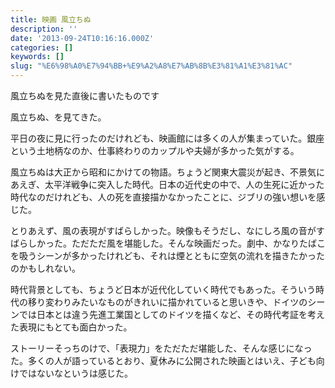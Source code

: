 ```yaml
---
title: 映画 風立ちぬ
description: ''
date: '2013-09-24T10:16:16.000Z'
categories: []
keywords: []
slug: "%E6%98%A0%E7%94%BB+%E9%A2%A8%E7%AB%8B%E3%81%A1%E3%81%AC"
---
```

風立ちぬを見た直後に書いたものです

風立ちぬ、を見てきた。

平日の夜に見に行ったのだけれども、映画館には多くの人が集まっていた。銀座という土地柄なのか、仕事終わりのカップルや夫婦が多かった気がする。

風立ちぬは大正から昭和にかけての物語。ちょうど関東大震災が起き、不景気にあえぎ、太平洋戦争に突入した時代。日本の近代史の中で、人の生死に近かった時代なのだけれども、人の死を直接描かなかったことに、ジブリの強い想いを感じた。

とりあえず、風の表現がすばらしかった。映像もそうだし、なにしろ風の音がすばらしかった。ただただ風を堪能した。そんな映画だった。劇中、かなりたばこを吸うシーンが多かったけれども、それは煙とともに空気の流れを描きたかったのかもしれない。

時代背景としても、ちょうど日本が近代化していく時代でもあった。そういう時代の移り変わりみたいなものがきれいに描かれていると思いきや、ドイツのシーンでは日本とは違う先進工業国としてのドイツを描くなど、その時代考証を考えた表現にもとても面白かった。

ストーリーそっちのけで、「表現力」をただただ堪能した、そんな感じになった。多くの人が語っているとおり、夏休みに公開された映画とはいえ、子ども向けではないなというは感じた。